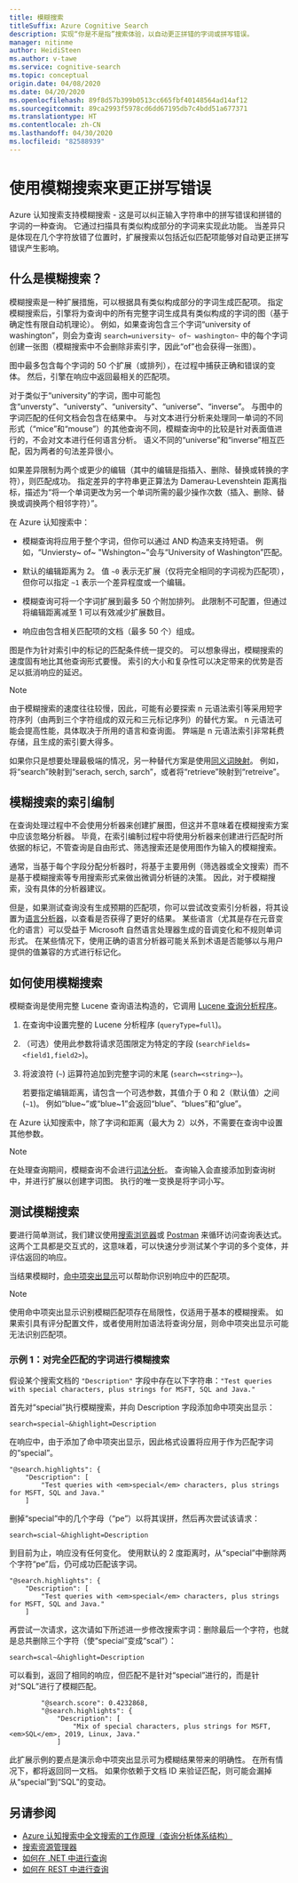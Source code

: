 ```yaml
---
title: 模糊搜索
titleSuffix: Azure Cognitive Search
description: 实现“你是不是指”搜索体验，以自动更正拼错的字词或拼写错误。
manager: nitinme
author: HeidiSteen
ms.author: v-tawe
ms.service: cognitive-search
ms.topic: conceptual
origin.date: 04/08/2020
ms.date: 04/20/2020
ms.openlocfilehash: 89f8d57b399b0513cc665fbf40148564ad14af12
ms.sourcegitcommit: 89ca2993f5978cd6dd67195db7c4bdd51a677371
ms.translationtype: HT
ms.contentlocale: zh-CN
ms.lasthandoff: 04/30/2020
ms.locfileid: "82588939"
---
```

# <a name="fuzzy-search-to-correct-misspellings-and-typos"></a>使用模糊搜索来更正拼写错误

Azure 认知搜索支持模糊搜索 - 这是可以纠正输入字符串中的拼写错误和拼错的字词的一种查询。 它通过扫描具有类似构成部分的字词来实现此功能。 当差异只是体现在几个字符放错了位置时，扩展搜索以包括近似匹配项能够对自动更正拼写错误产生影响。 

## <a name="what-is-fuzzy-search"></a>什么是模糊搜索？

模糊搜索是一种扩展措施，可以根据具有类似构成部分的字词生成匹配项。 指定模糊搜索后，引擎将为查询中的所有完整字词生成具有类似构成的字词的图（基于确定性有限自动机理论）。 例如，如果查询包含三个字词“university of washington”，则会为查询 `search=university~ of~ washington~` 中的每个字词创建一张图（模糊搜索中不会删除非索引字，因此“of”也会获得一张图）。

图中最多包含每个字词的 50 个扩展（或排列），在过程中捕获正确和错误的变体。 然后，引擎在响应中返回最相关的匹配项。 

对于类似于“university”的字词，图中可能包含“unversty”、“universty”、“university”、“universe”、“inverse”。 与图中的字词匹配的任何文档会包含在结果中。 与对文本进行分析来处理同一单词的不同形式（“mice”和“mouse”）的其他查询不同，模糊查询中的比较是针对表面值进行的，不会对文本进行任何语言分析。 语义不同的“universe”和“inverse”相互匹配，因为两者的句法差异很小。

如果差异限制为两个或更少的编辑（其中的编辑是指插入、删除、替换或转换的字符），则匹配成功。 指定差异的字符串更正算法为 Damerau-Levenshtein 距离指标，描述为“将一个单词更改为另一个单词所需的最少操作次数（插入、删除、替换或调换两个相邻字符）”。 

在 Azure 认知搜索中：

+ 模糊查询将应用于整个字词，但你可以通过 AND 构造来支持短语。 例如，“Unviersty~ of~ "Wshington~”会与“University of Washington”匹配。

+ 默认的编辑距离为 2。 值 `~0` 表示无扩展（仅将完全相同的字词视为匹配项），但你可以指定 `~1` 表示一个差异程度或一个编辑。 

+ 模糊查询可将一个字词扩展到最多 50 个附加排列。 此限制不可配置，但通过将编辑距离减至 1 可以有效减少扩展数目。

+ 响应由包含相关匹配项的文档（最多 50 个）组成。

图是作为针对索引中的标记的匹配条件统一提交的。 可以想象得出，模糊搜索的速度固有地比其他查询形式要慢。 索引的大小和复杂性可以决定带来的优势是否足以抵消响应的延迟。

> [!NOTE]
> 由于模糊搜索的速度往往较慢，因此，可能有必要探索 n 元语法索引等采用短字符序列（由两到三个字符组成的双元和三元标记序列）的替代方案。 n 元语法可能会提高性能，具体取决于所用的语言和查询面。 弊端是 n 元语法索引非常耗费存储，且生成的索引要大得多。
>
> 如果你只是想要处理最极端的情况，另一种替代方案是使用[同义词映射](search-synonyms.md)。 例如，将“search”映射到“serach, serch, sarch”，或者将“retrieve”映射到“retreive”。

## <a name="indexing-for-fuzzy-search"></a>模糊搜索的索引编制

在查询处理过程中不会使用分析器来创建扩展图，但这并不意味着在模糊搜索方案中应该忽略分析器。 毕竟，在索引编制过程中将使用分析器来创建进行匹配时所依据的标记，不管查询是自由形式、筛选搜索还是使用图作为输入的模糊搜索。 

通常，当基于每个字段分配分析器时，将基于主要用例（筛选器或全文搜索）而不是基于模糊搜索等专用搜索形式来做出微调分析链的决策。 因此，对于模糊搜索，没有具体的分析器建议。 

但是，如果测试查询没有生成预期的匹配项，你可以尝试改变索引分析器，将其设置为[语言分析器](index-add-language-analyzers.md)，以查看是否获得了更好的结果。 某些语言（尤其是存在元音变化的语言）可以受益于 Microsoft 自然语言处理器生成的音调变化和不规则单词形式。 在某些情况下，使用正确的语言分析器可能关系到术语是否能够以与用户提供的值兼容的方式进行标记化。

## <a name="how-to-use-fuzzy-search"></a>如何使用模糊搜索

模糊查询是使用完整 Lucene 查询语法构造的，它调用 [Lucene 查询分析程序](https://lucene.apache.org/core/6_6_1/queryparser/org/apache/lucene/queryparser/classic/package-summary.html)。

1. 在查询中设置完整的 Lucene 分析程序 (`queryType=full`)。

1. （可选）使用此参数将请求范围限定为特定的字段 (`searchFields=<field1,field2>`)。 

1. 将波浪符 (`~`) 运算符追加到完整字词的末尾 (`search=<string>~`)。

   若要指定编辑距离，请包含一个可选参数，其值介于 0 和 2（默认值）之间 (`~1`)。 例如“blue~”或“blue~1”会返回“blue”、“blues”和“glue”。

在 Azure 认知搜索中，除了字词和距离（最大为 2）以外，不需要在查询中设置其他参数。

> [!NOTE]
> 在处理查询期间，模糊查询不会进行[词法分析](search-lucene-query-architecture.md#stage-2-lexical-analysis)。 查询输入会直接添加到查询树中，并进行扩展以创建字词图。 执行的唯一变换是将字词小写。

## <a name="testing-fuzzy-search"></a>测试模糊搜索

要进行简单测试，我们建议使用[搜索浏览器](search-explorer.md)或 [Postman](search-get-started-postman.md) 来循环访问查询表达式。 这两个工具都是交互式的，这意味着，可以快速分步测试某个字词的多个变体，并评估返回的响应。

当结果模糊时，[命中项突出显示](search-pagination-page-layout.md#hit-highlighting)可以帮助你识别响应中的匹配项。 

> [!Note]
> 使用命中项突出显示识别模糊匹配项存在局限性，仅适用于基本的模糊搜索。 如果索引具有评分配置文件，或者使用附加语法将查询分层，则命中项突出显示可能无法识别匹配项。 

### <a name="example-1-fuzzy-search-with-the-exact-term"></a>示例 1：对完全匹配的字词进行模糊搜索

假设某个搜索文档的 `"Description"` 字段中存在以下字符串：`"Test queries with special characters, plus strings for MSFT, SQL and Java."`

首先对“special”执行模糊搜索，并向 Description 字段添加命中项突出显示：

    search=special~&highlight=Description

在响应中，由于添加了命中项突出显示，因此格式设置将应用于作为匹配字词的“special”。

    "@search.highlights": {
        "Description": [
            "Test queries with <em>special</em> characters, plus strings for MSFT, SQL and Java."
        ]

删掉“special”中的几个字母（“pe”）以将其误拼，然后再次尝试该请求：

    search=scial~&highlight=Description

到目前为止，响应没有任何变化。 使用默认的 2 度距离时，从“special”中删除两个字符“pe”后，仍可成功匹配该字词。

    "@search.highlights": {
        "Description": [
            "Test queries with <em>special</em> characters, plus strings for MSFT, SQL and Java."
        ]

再尝试一次请求，这次请如下所述进一步修改搜索字词：删除最后一个字符，也就是总共删除三个字符（使“special”变成“scal”）：

    search=scal~&highlight=Description

可以看到，返回了相同的响应，但匹配不是针对“special”进行的，而是针对“SQL”进行了模糊匹配。

            "@search.score": 0.4232868,
            "@search.highlights": {
                "Description": [
                    "Mix of special characters, plus strings for MSFT, <em>SQL</em>, 2019, Linux, Java."
                ]

此扩展示例的要点是演示命中项突出显示可为模糊结果带来的明确性。 在所有情况下，都将返回同一文档。 如果你依赖于文档 ID 来验证匹配，则可能会漏掉从“special”到“SQL”的变动。

## <a name="see-also"></a>另请参阅

+ [Azure 认知搜索中全文搜索的工作原理（查询分析体系结构）](search-lucene-query-architecture.md)
+ [搜索资源管理器](search-explorer.md)
+ [如何在 .NET 中进行查询](search-query-dotnet.md)
+ [如何在 REST 中进行查询](search-create-index-rest-api.md)
